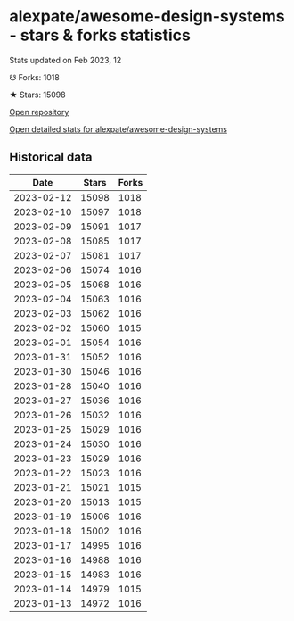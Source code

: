# alexpate/awesome-design-systems - stars & forks statistics

Stats updated on Feb 2023, 12

☋ Forks: 1018

★ Stars: 15098

[Open repository](https://github.com/alexpate/awesome-design-systems)

[Open detailed stats for alexpate/awesome-design-systems](https://reviewgithub.com/rep/alexpate/awesome-design-systems)

## Historical data
| Date | Stars | Forks |
|------|-------|-------|
| 2023-02-12 | 15098 | 1018 | 
| 2023-02-10 | 15097 | 1018 | 
| 2023-02-09 | 15091 | 1017 | 
| 2023-02-08 | 15085 | 1017 | 
| 2023-02-07 | 15081 | 1017 | 
| 2023-02-06 | 15074 | 1016 | 
| 2023-02-05 | 15068 | 1016 | 
| 2023-02-04 | 15063 | 1016 | 
| 2023-02-03 | 15062 | 1016 | 
| 2023-02-02 | 15060 | 1015 | 
| 2023-02-01 | 15054 | 1016 | 
| 2023-01-31 | 15052 | 1016 | 
| 2023-01-30 | 15046 | 1016 | 
| 2023-01-28 | 15040 | 1016 | 
| 2023-01-27 | 15036 | 1016 | 
| 2023-01-26 | 15032 | 1016 | 
| 2023-01-25 | 15029 | 1016 | 
| 2023-01-24 | 15030 | 1016 | 
| 2023-01-23 | 15029 | 1016 | 
| 2023-01-22 | 15023 | 1016 | 
| 2023-01-21 | 15021 | 1015 | 
| 2023-01-20 | 15013 | 1015 | 
| 2023-01-19 | 15006 | 1016 | 
| 2023-01-18 | 15002 | 1016 | 
| 2023-01-17 | 14995 | 1016 | 
| 2023-01-16 | 14988 | 1016 | 
| 2023-01-15 | 14983 | 1016 | 
| 2023-01-14 | 14979 | 1015 | 
| 2023-01-13 | 14972 | 1016 | 

